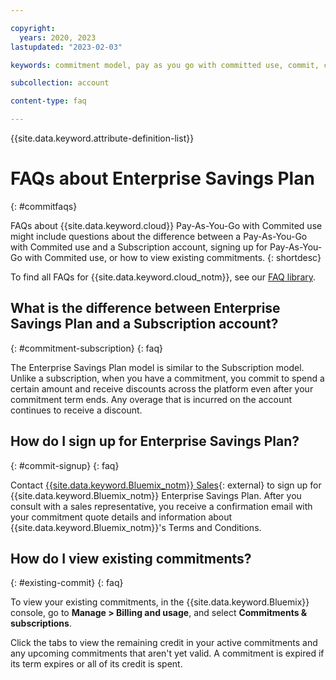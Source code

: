 ```yaml
---

copyright:
  years: 2020, 2023
lastupdated: "2023-02-03"

keywords: commitment model, pay as you go with committed use, commit, commitment, pricing plan, savings plan, enterprise savings plan

subcollection: account

content-type: faq

---
```


{{site.data.keyword.attribute-definition-list}}

# FAQs about Enterprise Savings Plan
{: #commitfaqs}

FAQs about {{site.data.keyword.cloud}} Pay-As-You-Go with Commited use might include questions about the difference between a Pay-As-You-Go with Commited use and a Subscription account, signing up for Pay-As-You-Go with Commited use, or how to view existing commitments.
{: shortdesc}

To find all FAQs for {{site.data.keyword.cloud_notm}}, see our [FAQ library](/docs/faqs).

## What is the difference between Enterprise Savings Plan and a Subscription account?
{: #commitment-subscription}
{: faq}

The Enterprise Savings Plan model is similar to the Subscription model. Unlike a subscription, when you have a commitment, you commit to spend a certain amount and receive discounts across the platform even after your commitment term ends. Any overage that is incurred on the account continues to receive a discount.

## How do I sign up for Enterprise Savings Plan?
{: #commit-signup}
{: faq}

Contact [{{site.data.keyword.Bluemix_notm}} Sales](https://www.ibm.com/cloud?contactmodule){: external} to sign up for {{site.data.keyword.Bluemix_notm}} Enterprise Savings Plan. After you consult with a sales representative, you  receive a confirmation email with your commitment quote details and information about {{site.data.keyword.Bluemix_notm}}'s Terms and Conditions.

## How do I view existing commitments?
{: #existing-commit}
{: faq}

To view your existing commitments, in the {{site.data.keyword.Bluemix}} console, go to **Manage > Billing and usage**, and select **Commitments & subscriptions**.

Click the tabs to view the remaining credit in your active commitments and any upcoming commitments that aren't yet valid. A commitment is expired if its term expires or all of its credit is spent.
